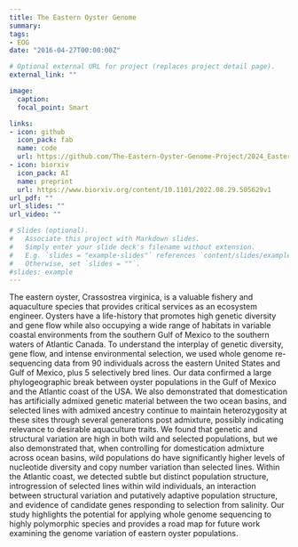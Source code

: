 ```yaml
---
title: The Eastern Oyster Genome
summary: 
tags:
- EOG
date: "2016-04-27T00:00:00Z"

# Optional external URL for project (replaces project detail page).
external_link: ""

image: 
  caption: 
  focal_point: Smart

links:
- icon: github
  icon_pack: fab
  name: code
  url: https://github.com/The-Eastern-Oyster-Genome-Project/2024_Eastern_Oyster_Population_Genomics
- icon: biorxiv
  icon_pack: AI
  name: preprint
  url: https://www.biorxiv.org/content/10.1101/2022.08.29.505629v1
url_pdf: ""
url_slides: ""
url_video: ""

# Slides (optional).
#   Associate this project with Markdown slides.
#   Simply enter your slide deck's filename without extension.
#   E.g. `slides = "example-slides"` references `content/slides/example-slides.md`.
#   Otherwise, set `slides = ""`.
#slides: example
---
```


The eastern oyster, Crassostrea virginica, is a valuable fishery and aquaculture species that provides critical services as an ecosystem engineer. Oysters have a life-history that promotes high genetic diversity and gene flow while also occupying a wide range of habitats in variable coastal environments from the southern Gulf of Mexico to the southern waters of Atlantic Canada. To understand the interplay of genetic diversity, gene flow, and intense environmental selection, we used whole genome re-sequencing data from 90 individuals across the eastern United States and Gulf of Mexico, plus 5 selectively bred lines. Our data confirmed a large phylogeographic break between oyster populations in the Gulf of Mexico and the Atlantic coast of the USA. We also demonstrated that domestication has artificially admixed genetic material between the two ocean basins, and selected lines with admixed ancestry continue to maintain heterozygosity at these sites through several generations post admixture, possibly indicating relevance to desirable aquaculture traits. We found that genetic and structural variation are high in both wild and selected populations, but we also demonstrated that, when controlling for domestication admixture across ocean basins, wild populations do have significantly higher levels of nucleotide diversity and copy number variation than selected lines. Within the Atlantic coast, we detected subtle but distinct population structure, introgression of selected lines within wild individuals, an interaction between structural variation and putatively adaptive population structure, and evidence of candidate genes responding to selection from salinity. Our study highlights the potential for applying whole genome sequencing to highly polymorphic species and provides a road map for future work examining the genome variation of eastern oyster populations.


